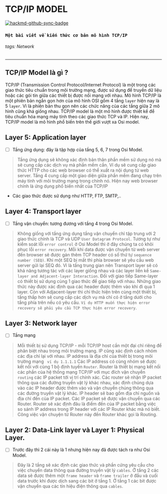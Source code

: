 # TCP/IP MODEL
[![hackmd-github-sync-badge](https://hackmd.io/ElIxD0ZpSIiS70lVdH-9lw/badge)](https://hackmd.io/ElIxD0ZpSIiS70lVdH-9lw)
### `Một bài viết về kiến thức cơ bản mô hình TCP/IP`
###### tags: Network
---
## TCP/IP Model là gì ?
TCP/IP (Transmission Control Protocol/Internet Protocol) là một trong các giao thức tiêu chuẩn trong môi trường mạng, được sử dụng để truyền dữ liệu hoặc các gói tin giữa các thiết bị được nối mạng với nhau.
Mô hình TCP/IP là một phiên bản ngắn gọn hơn của mô hình OSI gồm 4 tầng ``layer`` hiện nay là 5 ``layer``. Vì là phiên bản thu gọn nên các chức năng của các tầng giữa 2 mô hình cũng khá giống nhau.
TCP/IP model là một mô hình được thiết kế để tiêu chuẩn hóa mạng máy tính theo các giao thức TCP và IP.
Hiện nay, TCP/IP model là mô hình phổ biến trên thế giới vượt xa Osi model.
## Layer 5: Application layer
- [ ] Tầng ứng dụng: đây là tập hợp của tầng 5, 6, 7 trong Osi Model.
> Tầng ứng dụng sẽ không xác định bản thân phần mềm sử dụng nó mà sẽ cung cấp các dịch vụ mà phần mềm cần. Ví dụ sẽ cung cấp giao thức HTTP cho các web browser có thể xuất ra nội dụng từ web server.
> Tầng 4 cung cấp một giao diện giữa phần mềm đang chạy trên máy tính với môi trường mạng trong chính nó.
> Hiện nay web browser chính là ứng dụng phổ biến nhất của TCP/IP 
- Các giao thức được sử dụng như HTTP, FTP, SMTP,..
## Layer 4: Transport layer
- [ ] Tầng vận chuyển: tương đương với tầng 4 trong Osi Model.
> Không giống với tầng ứng dụng tầng vận chuyển chỉ tập trung với 2 giao thức chính là TCP và UDP ``User Datagram Protocol``. 
> Tương tự như kiểm soát lỗi ``error control`` ở Osi Model thì ở đây chúng ta có khôi phục lỗi ``error recovery``. Mỗi khi data được vận chuyển từ web server đến browser sẽ được gán thêm TCP header có số thứ tự ``sequence number (SEQ)``. Khi một SEQ bị mất thì phía browser sẽ yêu cầu web server gửi lại SEQ đó.
> Vì là tầng trung gian nên Transport layer sẽ có khả năng tương tác với các layer giống nhau và các layer liền kề ``Same-layer and Adjacent-layer Interaction``. Đối với giao tiếp Same-layer có thiết bị sử dụng cùng 1 giao thức để giao tiếp với nhau. Những giao thức này được xác định qua các header được thêm vào khi đi qua 1 layer.
>  Còn với Adjacent-layer thì chỉ thức hiện trên cùng một thiết bị, tầng thấp hơn sẽ cung cấp các dịch vụ mà chỉ có ở tầng dưới cho tầng phía trên nếu có yêu cầu. 
>  `Ví dụ HTTP muốn thực hiện error recovery sẽ phải yêu cầu TCP thực hiện error recovery`.
## Layer 3: Network layer
- [ ] Tầng mạng
> Mỗi thiết bị sử dụng TCP/IP - mỗi TCP/IP host cần một đại chỉ riêng để phân biệt nhau trong môi trường mạng. IP cũng xác định cách nhóm các địa chỉ lại với nhau.
> IP address là địa chỉ của thiết bị trong môi trường mạng ` ví dụ 1.1.1.1` Các IP address có cùng nhóm sẽ được kết nối với cùng 1 bộ định tuyến ``Router``. 
> Router là thiết bị mạng kết nối các phần của hệ thống mạng TCP/IP với mục đích vận chuyển ``routing`` các IP packet tới vị trí chính xác. 
> Các router sẽ nhận IP packet thông qua các đường truyền vật lý khác nhau, xác định chúng dựa vào các IP header được thêm vào và vận chuyển chúng thông qua các đường truyền vật lý khác.
> IP header sẽ bao gồm địa chỉ nguồn và địa chỉ đến của IP packet.
> Các IP packet sẽ được vận chuyển qua các Router. Router sẽ xác định đâu là điểm đến của IP packet bằng việc so sánh IP address trong IP header với các IP Router khác mà nó biết. Công việc vận chuyện từ Router này đến Router khác gọi là Routing.
## Layer 2: Data-Link layer và Layer 1: Physical Layer.
- [ ] Trước đây thì 2 cái này là 1 nhưng hiện nay đã được tách ra như Osi Model.
> Đây là 2 tầng sẽ xác định các giao thức và phần cứng yêu cầu cho việc chuyển data thông qua đường truyền vật lý ``cables``. 
> Ở tầng 2 các data sẽ được thêm một ``frame header`` và ``frame trailer`` ở đầu và cuối data trước khi được dịch sang các bit ở tầng 1.
> Ở tầng 1 các bit được vận chuyển qua các tín hiệu điện thông qua ``cables``.

 
